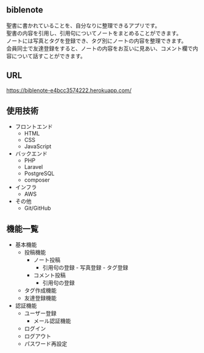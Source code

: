 ## biblenote

聖書に書かれていることを、自分なりに整理できるアプリです。<br>
聖書の内容を引用し、引用句についてノートをまとめることができます。<br>
ノートには写真とタグを登録でき、タグ別にノートの内容を整理できます。<br>
会員同士で友達登録をすると、ノートの内容をお互いに見あい、コメント欄で内容について話すことができます。<br>

## URL

https://biblenote-e4bcc3574222.herokuapp.com/

## 使用技術

- フロントエンド
  - HTML
  - CSS
  - JavaScript
- バックエンド
  - PHP
  - Laravel
  - PostgreSQL
  - composer
- インフラ
  - AWS
- その他
  - Git/GitHub

## 機能一覧

- 基本機能
	- 投稿機能
		- ノート投稿
		     - 引用句の登録
		      - 写真登録
		      - タグ登録
		- コメント投稿
			- 引用句の登録
	- タグ作成機能
	- 友達登録機能
- 認証機能
  - ユーザー登録
     - メール認証機能
  - ログイン
  - ログアウト
  - パスワード再設定
